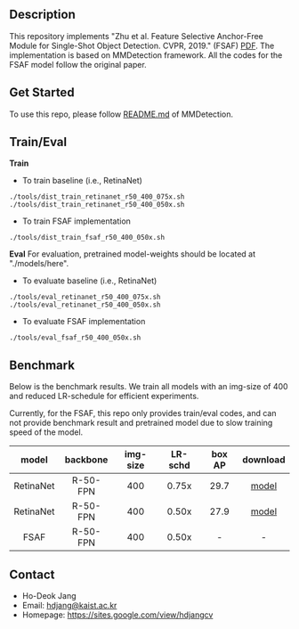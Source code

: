 ## Description

This repository implements "Zhu et al. Feature Selective Anchor-Free Module for Single-Shot Object Detection. CVPR, 2019." (FSAF) [PDF](https://arxiv.org/pdf/1903.00621.pdf). The implementation is based on MMDetection framework. All the codes for the FSAF model follow the original paper.


## Get Started

To use this repo, please follow [README.md](./README_MMDetection.md) of MMDetection.


## Train/Eval

**Train**
- To train baseline (i.e., RetinaNet)
```Shell
./tools/dist_train_retinanet_r50_400_075x.sh
./tools/dist_train_retinanet_r50_400_050x.sh
```
- To train FSAF implementation
```Shell
./tools/dist_train_fsaf_r50_400_050x.sh
```
**Eval**
For evaluation, pretrained model-weights should be located at "./models/here".

- To evaluate baseline (i.e., RetinaNet)
```Shell
./tools/eval_retinanet_r50_400_075x.sh
./tools/eval_retinanet_r50_400_050x.sh
```
- To evaluate FSAF implementation
```Shell
./tools/eval_fsaf_r50_400_050x.sh
```


## Benchmark

Below is the benchmark results. We train all models with an img-size of 400 and reduced LR-schedule for efficient experiments.

Currently, for the FSAF, this repo only provides train/eval codes, and can not provide benchmark result and pretrained model due to slow training speed of the model.

|  model     |    backbone    | img-size | LR-schd | box AP | download |
|:----------:|:-------------: | :-----:  | :-----: | :----: | :------: |
| RetinaNet  |    R-50-FPN    |   400    |  0.75x  |  29.7  |  [model](https://drive.google.com/open?id=1AQYh1vVhPF8w8U_rt_iaHbHXhli7A_gi)  |
| RetinaNet  |    R-50-FPN    |   400    |  0.50x  |  27.9  |  [model](https://drive.google.com/open?id=1cijBcaLAtwqkrNmtgaLw6-VOByZ5pQTs)  |
| FSAF       |    R-50-FPN    |   400    |  0.50x  |   -    |    -     |


## Contact

- Ho-Deok Jang
- Email: hdjang@kaist.ac.kr
- Homepage: https://sites.google.com/view/hdjangcv